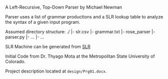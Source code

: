 A Left-Recursive, Top-Down Parser by Michael Newman

Parser uses a list of grammar productions and a SLR lookup table to analyze the
syntax of a given input program.

Assumed directory structure:
    ./
    |- slr.csv
    |- grammar.txt
    |- rose_parser
       |- parser.py
       |- ...
    |- ...

SLR Machine can be generated from [SLR](http://jsmachines.sourceforge.net/machines/slr.html)

Initial Code from Dr. Thyago Mota at the Metropolitan State University of
Colorado.

Project description located at `design/Prg01.docx`.